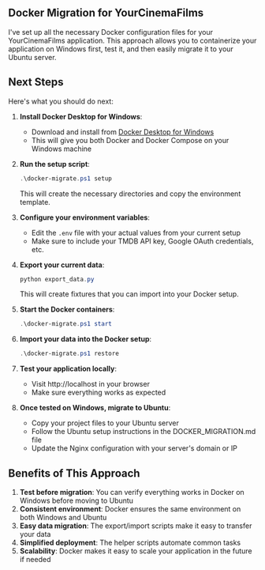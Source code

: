 ## Docker Migration for YourCinemaFilms

I've set up all the necessary Docker configuration files for your YourCinemaFilms application. This approach allows you to containerize your application on Windows first, test it, and then easily migrate it to your Ubuntu server.

## Next Steps

Here's what you should do next:

1. **Install Docker Desktop for Windows**:
   - Download and install from [Docker Desktop for Windows](https://www.docker.com/products/docker-desktop)
   - This will give you both Docker and Docker Compose on your Windows machine

2. **Run the setup script**:
   ```powershell
   .\docker-migrate.ps1 setup
   ```
   This will create the necessary directories and copy the environment template.

3. **Configure your environment variables**:
   - Edit the `.env` file with your actual values from your current setup
   - Make sure to include your TMDB API key, Google OAuth credentials, etc.

4. **Export your current data**:
   ```powershell
   python export_data.py
   ```
   This will create fixtures that you can import into your Docker setup.

5. **Start the Docker containers**:
   ```powershell
   .\docker-migrate.ps1 start
   ```

6. **Import your data into the Docker setup**:
   ```powershell
   .\docker-migrate.ps1 restore
   ```

7. **Test your application locally**:
   - Visit http://localhost in your browser
   - Make sure everything works as expected

8. **Once tested on Windows, migrate to Ubuntu**:
   - Copy your project files to your Ubuntu server
   - Follow the Ubuntu setup instructions in the DOCKER_MIGRATION.md file
   - Update the Nginx configuration with your server's domain or IP

## Benefits of This Approach

1. **Test before migration**: You can verify everything works in Docker on Windows before moving to Ubuntu
2. **Consistent environment**: Docker ensures the same environment on both Windows and Ubuntu
3. **Easy data migration**: The export/import scripts make it easy to transfer your data
4. **Simplified deployment**: The helper scripts automate common tasks
5. **Scalability**: Docker makes it easy to scale your application in the future if needed